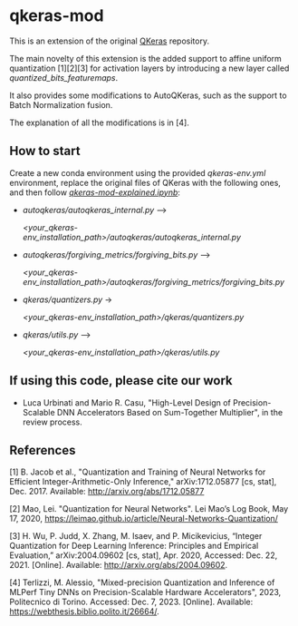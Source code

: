 # qkeras-mod
This is an extension of the original [QKeras](https://github.com/google/qkeras) repository.

The main novelty of this extension is the added support to affine uniform quantization [1][2][3] for activation layers by introducing a new layer called _quantized_bits_featuremaps_.

It also provides some modifications to AutoQKeras, such as the support to Batch Normalization fusion.

The explanation of all the modifications is in [4]. 

## How to start
Create a new conda environment using the provided _qkeras-env.yml_ environment, replace the original files of QKeras with the following ones, and then follow [_qkeras-mod-explained.ipynb_](https://github.com/LucaUrbinati44/qkeras-mod/blob/main/qkeras-mod-explained.ipynb):
- _autoqkeras/autoqkeras_internal.py_ -->

  _<your_qkeras-env_installation_path>/autoqkeras/autoqkeras_internal.py_
- _autoqkeras/forgiving_metrics/forgiving_bits.py_ -->

  _<your_qkeras-env_installation_path>/autoqkeras/forgiving_metrics/forgiving_bits.py_ 
- _qkeras/quantizers.py_ ->

  _<your_qkeras-env_installation_path>/qkeras/quantizers.py_
- _qkeras/utils.py_ -->

  _<your_qkeras-env_installation_path>/qkeras/utils.py_

## If using this code, please cite our work
- Luca Urbinati and Mario R. Casu, "High-Level Design of Precision-Scalable DNN Accelerators Based on Sum-Together Multiplier", in the review process.

## References
[1] B. Jacob et al., "Quantization and Training of Neural Networks for Efficient Integer-Arithmetic-Only Inference," arXiv:1712.05877 [cs, stat], Dec. 2017. Available: http://arxiv.org/abs/1712.05877

[2] Mao, Lei. "Quantization for Neural Networks". Lei Mao’s Log Book, May 17, 2020, https://leimao.github.io/article/Neural-Networks-Quantization/

[3] H. Wu, P. Judd, X. Zhang, M. Isaev, and P. Micikevicius, “Integer Quantization for Deep Learning Inference: Principles and Empirical Evaluation,” arXiv:2004.09602 [cs, stat], Apr. 2020, Accessed: Dec. 22, 2021. [Online]. Available: http://arxiv.org/abs/2004.09602.

[4] Terlizzi, M. Alessio, "Mixed-precision Quantization and Inference of MLPerf Tiny DNNs on Precision-Scalable Hardware Accelerators", 2023, Politecnico di Torino. Accessed: Dec. 7, 2023. [Online]. Available: https://webthesis.biblio.polito.it/26664/.

